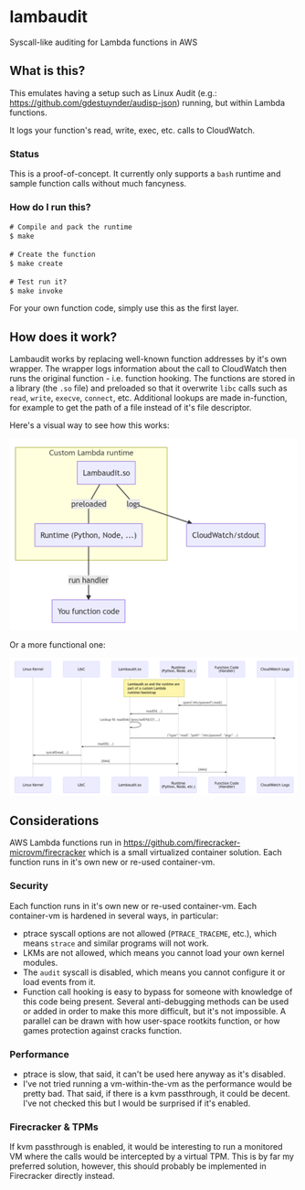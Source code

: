 # lambaudit
Syscall-like auditing for Lambda functions in AWS

## What is this?

This emulates having a setup such as Linux Audit (e.g.: https://github.com/gdestuynder/audisp-json) running, but within
Lambda functions.

It logs your function's read, write, exec, etc. calls to CloudWatch.


### Status

This is a proof-of-concept. It currently only supports a `bash` runtime and sample function calls without much
fancyness.


### How do I run this?

```
# Compile and pack the runtime
$ make

# Create the function
$ make create

# Test run it?
$ make invoke
```

For your own function code, simply use this as the first layer.

## How does it work?

Lambaudit works by replacing well-known function addresses by it's own wrapper. The wrapper logs information about the
call to CloudWatch then runs the original function - i.e. function hooking.
The functions are stored in a library (the `.so` file) and preloaded so that it overwrite `libc` calls such as `read`,
`write`, `execve`, `connect`, etc.
Additional lookups are made in-function, for example to get the path of a file instead of it's file descriptor.

Here's a visual way to see how this works:

![Diagram](pics/LA.png)

Or a more functional one:

![Diagram](pics/LA_SQ.png)


## Considerations

AWS Lambda functions run in https://github.com/firecracker-microvm/firecracker which is a small virtualized container
solution. Each function runs in it's own new or re-used container-vm.

### Security

Each function runs in it's own new or re-used container-vm. Each container-vm is hardened in several ways, in
particular:

- ptrace syscall options are not allowed (`PTRACE_TRACEME`, etc.), which means `strace` and similar programs will not
  work.
- LKMs are not allowed, which means you cannot load your own kernel modules.
- The `audit` syscall is disabled, which means you cannot configure it or load events from it.
- Function call hooking is easy to bypass for someone with knowledge of this code being present. Several anti-debugging
  methods can be used or added in order to make this more difficult, but it's not impossible. A parallel can be drawn
with how user-space rootkits function, or how games protection against cracks function.

### Performance

- ptrace is slow, that said, it can't be used here anyway as it's disabled.
- I've not tried running a vm-within-the-vm as the performance would be pretty bad. That said, if there is a kvm
  passthrough, it could be decent. I've not checked this but I would be surprised if it's enabled.

### Firecracker & TPMs

If kvm passthrough is enabled, it would be interesting to run a monitored VM where the calls would be intercepted by a
virtual TPM. This is by far my preferred solution, however, this should probably be implemented in Firecracker directly
instead.
